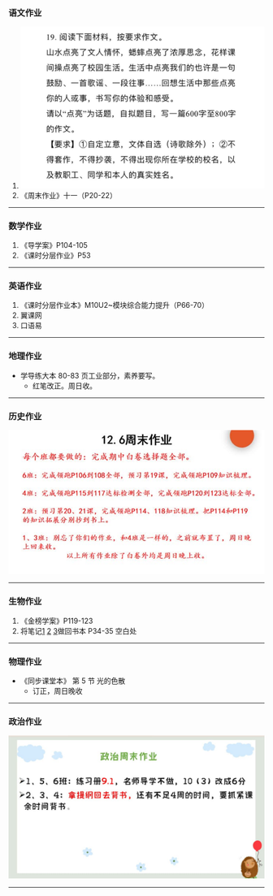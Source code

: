 ### 语文作业

1. ![hw](../hw_G8S1/_images/14c.jpg)
2. 《周末作业》十一（P20-22）

---

### 数学作业

1. 《导学案》P104-105
2. 《课时分层作业》P53

---

### 英语作业

1. 《课时分层作业本》M10U2~模块综合能力提升（P66-70）
2. 翼课网
3. 口语易

---

### 地理作业

- 学导练大本 80-83 页工业部分，素养要写。
  - 红笔改正。周日收。

---

### 历史作业

![hw](../hw_G8S1/_images/14h.jpg)

---

### 生物作业

1. 《金榜学案》P119-123
2. 将笔记[1](../hw_G8S1/_images/14b1.jpg ":target=_self")
   [2](../hw_G8S1/_images/14b2.jpg ":target=_self")
   [3](../hw_G8S1/_images/14b3.jpg ":target=_self")做回书本 P34-35 空白处

---

### 物理作业

- 《同步课堂本》 第 5 节 光的色散
  - 订正，周日晚收

---

### 政治作业

![hw](../hw_G8S1/_images/14p.jpg)

---
